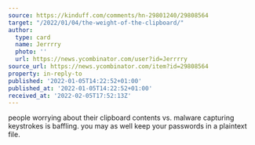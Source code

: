 ```yaml
---
source: https://kinduff.com/comments/hn-29801240/29808564
target: "/2022/01/04/the-weight-of-the-clipboard/"
author:
  type: card
  name: Jerrrry
  photo: ''
  url: https://news.ycombinator.com/user?id=Jerrrry
source_url: https://news.ycombinator.com/item?id=29808564
property: in-reply-to
published: '2022-01-05T14:22:52+01:00'
published_at: '2022-01-05T14:22:52+01:00'
received_at: '2022-02-05T17:52:13Z'
---
```


people worrying about their clipboard contents vs. malware capturing keystrokes is baffling.
you may as well keep your passwords in a plaintext file.